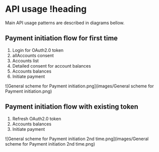 # API usage !heading
Main API usage patterns are described in diagrams bellow.

## Payment initiation flow for first time

1. Login for OAuth2.0 token
2. allAccounts consent
3. Accounts list
4. Detailed consent for account balances
5. Accounts balances
6. Initiate payment

![General scheme for Payment initiation.png](images/General scheme for Payment initiation.png)

## Payment initiation flow with existing token

1. Refresh OAuth2.0 token
2. Accounts balances
3. Initiate payment

![General scheme for Payment initiation 2nd time.png](images/General scheme for Payment initiation 2nd time.png)
